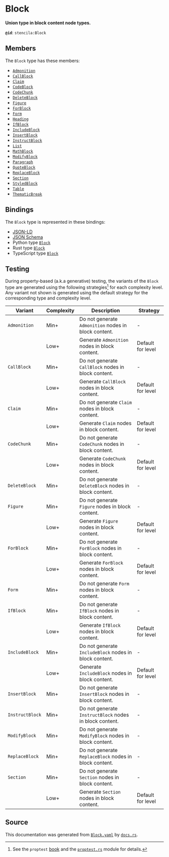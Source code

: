 # Block

**Union type in block content node types.**

**`@id`**: `stencila:Block`

## Members

The `Block` type has these members:

- [`Admonition`](https://github.com/stencila/stencila/blob/main/docs/reference/schema/prose/admonition.md)
- [`CallBlock`](https://github.com/stencila/stencila/blob/main/docs/reference/schema/flow/call-block.md)
- [`Claim`](https://github.com/stencila/stencila/blob/main/docs/reference/schema/works/claim.md)
- [`CodeBlock`](https://github.com/stencila/stencila/blob/main/docs/reference/schema/code/code-block.md)
- [`CodeChunk`](https://github.com/stencila/stencila/blob/main/docs/reference/schema/code/code-chunk.md)
- [`DeleteBlock`](https://github.com/stencila/stencila/blob/main/docs/reference/schema/edits/delete-block.md)
- [`Figure`](https://github.com/stencila/stencila/blob/main/docs/reference/schema/works/figure.md)
- [`ForBlock`](https://github.com/stencila/stencila/blob/main/docs/reference/schema/flow/for-block.md)
- [`Form`](https://github.com/stencila/stencila/blob/main/docs/reference/schema/flow/form.md)
- [`Heading`](https://github.com/stencila/stencila/blob/main/docs/reference/schema/prose/heading.md)
- [`IfBlock`](https://github.com/stencila/stencila/blob/main/docs/reference/schema/flow/if-block.md)
- [`IncludeBlock`](https://github.com/stencila/stencila/blob/main/docs/reference/schema/flow/include-block.md)
- [`InsertBlock`](https://github.com/stencila/stencila/blob/main/docs/reference/schema/edits/insert-block.md)
- [`InstructBlock`](https://github.com/stencila/stencila/blob/main/docs/reference/schema/edits/instruct-block.md)
- [`List`](https://github.com/stencila/stencila/blob/main/docs/reference/schema/prose/list.md)
- [`MathBlock`](https://github.com/stencila/stencila/blob/main/docs/reference/schema/math/math-block.md)
- [`ModifyBlock`](https://github.com/stencila/stencila/blob/main/docs/reference/schema/edits/modify-block.md)
- [`Paragraph`](https://github.com/stencila/stencila/blob/main/docs/reference/schema/prose/paragraph.md)
- [`QuoteBlock`](https://github.com/stencila/stencila/blob/main/docs/reference/schema/prose/quote-block.md)
- [`ReplaceBlock`](https://github.com/stencila/stencila/blob/main/docs/reference/schema/edits/replace-block.md)
- [`Section`](https://github.com/stencila/stencila/blob/main/docs/reference/schema/prose/section.md)
- [`StyledBlock`](https://github.com/stencila/stencila/blob/main/docs/reference/schema/style/styled-block.md)
- [`Table`](https://github.com/stencila/stencila/blob/main/docs/reference/schema/works/table.md)
- [`ThematicBreak`](https://github.com/stencila/stencila/blob/main/docs/reference/schema/prose/thematic-break.md)

## Bindings

The `Block` type is represented in these bindings:

- [JSON-LD](https://stencila.org/Block.jsonld)
- [JSON Schema](https://stencila.org/Block.schema.json)
- Python type [`Block`](https://github.com/stencila/stencila/blob/main/python/python/stencila/types/block.py)
- Rust type [`Block`](https://github.com/stencila/stencila/blob/main/rust/schema/src/types/block.rs)
- TypeScript type [`Block`](https://github.com/stencila/stencila/blob/main/typescript/src/types/Block.ts)

## Testing

During property-based (a.k.a generative) testing, the variants of the `Block` type are generated using the following strategies[^1] for each complexity level. Any variant not shown is generated using the default strategy for the corresponding type and complexity level.

| Variant         | Complexity | Description                                             | Strategy          |
| --------------- | ---------- | ------------------------------------------------------- | ----------------- |
| `Admonition`    | Min+       | Do not generate `Admonition` nodes in block content.    | -                 |
|                 | Low+       | Generate `Admonition` nodes in block content.           | Default for level |
| `CallBlock`     | Min+       | Do not generate `CallBlock` nodes in block content.     | -                 |
|                 | Low+       | Generate `CallBlock` nodes in block content.            | Default for level |
| `Claim`         | Min+       | Do not generate `Claim` nodes in block content.         | -                 |
|                 | Low+       | Generate `Claim` nodes in block content.                | Default for level |
| `CodeChunk`     | Min+       | Do not generate `CodeChunk` nodes in block content.     | -                 |
|                 | Low+       | Generate `CodeChunk` nodes in block content.            | Default for level |
| `DeleteBlock`   | Min+       | Do not generate `DeleteBlock` nodes in block content.   | -                 |
| `Figure`        | Min+       | Do not generate `Figure` nodes in block content.        | -                 |
|                 | Low+       | Generate `Figure` nodes in block content.               | Default for level |
| `ForBlock`      | Min+       | Do not generate `ForBlock` nodes in block content.      | -                 |
|                 | Low+       | Generate `ForBlock` nodes in block content.             | Default for level |
| `Form`          | Min+       | Do not generate `Form` nodes in block content.          | -                 |
| `IfBlock`       | Min+       | Do not generate `IfBlock` nodes in block content.       | -                 |
|                 | Low+       | Generate `IfBlock` nodes in block content.              | Default for level |
| `IncludeBlock`  | Min+       | Do not generate `IncludeBlock` nodes in block content.  | -                 |
|                 | Low+       | Generate `IncludeBlock` nodes in block content.         | Default for level |
| `InsertBlock`   | Min+       | Do not generate `InsertBlock` nodes in block content.   | -                 |
| `InstructBlock` | Min+       | Do not generate `InstructBlock` nodes in block content. | -                 |
| `ModifyBlock`   | Min+       | Do not generate `ModifyBlock` nodes in block content.   | -                 |
| `ReplaceBlock`  | Min+       | Do not generate `ReplaceBlock` nodes in block content.  | -                 |
| `Section`       | Min+       | Do not generate `Section` nodes in block content.       | -                 |
|                 | Low+       | Generate `Section` nodes in block content.              | Default for level |

## Source

This documentation was generated from [`Block.yaml`](https://github.com/stencila/stencila/blob/main/schema/Block.yaml) by [`docs.rs`](https://github.com/stencila/stencila/blob/main/rust/schema-gen/src/docs.rs).

[^1]: See the `proptest` [book](https://proptest-rs.github.io/proptest/) and the [`proptest.rs`](https://github.com/stencila/stencila/blob/main/rust/schema/src/proptests.rs) module for details.